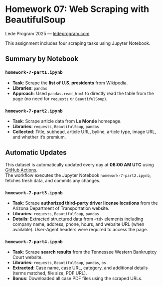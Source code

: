 # Homework 07: Web Scraping with BeautifulSoup
Lede Program 2025 — [ledeprogram.com](https://ledeprogram.com)

This assignment includes four scraping tasks using Jupyter Notebook.

## Summary by Notebook

### `homework-7-part1.ipynb`
- **Task**: Scrape the **list of U.S. presidents** from Wikipedia.
- **Libraries**: `pandas`
- **Approach**: Used `pandas.read_html` to directly read the table from the page (no need for `requests` or `BeautifulSoup`).

### `homework-7-part2.ipynb`
- **Task**: Scrape article data from **Le Monde** homepage.
- **Libraries**: `requests`, `BeautifulSoup`, `pandas`
- **Collected**: Title, subhead, article URL, byline, article type, image URL, and whether it’s premium.

## Automatic Updates

This dataset is automatically updated every day at **08:00 AM UTC** using [GitHub Actions](https://github.com/features/actions).  
The workflow executes the Jupyter Notebook `homework-7-part2.ipynb`, fetches fresh data, and commits any changes.

### `homework-7-part3.ipynb`
- **Task**: Scrape **authorized third-party driver license locations** from the Arizona Department of Transportation website.
- **Libraries**: `requests`, `BeautifulSoup`, `pandas`
- **Details**: Extracted structured data from `<td>` elements including company name, address, phone, hours, and website URL (when available). User-Agent headers were required to access the page.

### `homework-7-part4.ipynb`
- **Task**: Scrape **search results** from the Tennessee Western Bankruptcy Court website.
- **Libraries**: `requests`, `BeautifulSoup`, `pandas`, `os`
- **Extracted**: Case name, case URL, category, and additional details (terms matched, file size, PDF URL).  
- **Bonus**: Downloaded all case PDF files using the scraped URLs.